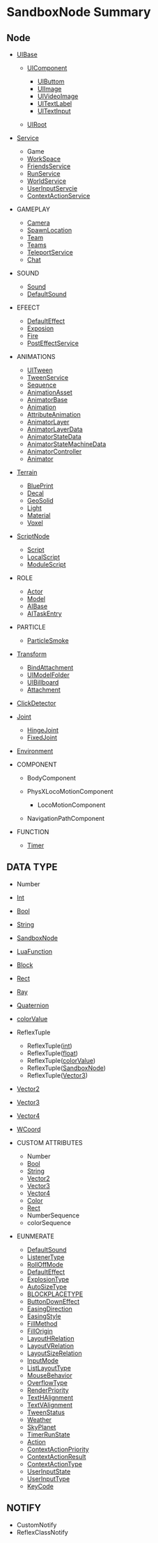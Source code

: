 <!-- 注：
本地调试路径 /#/Api/Class/Scene/SceneUIBase.md
线上跳转路径 /studiohtml/#/Api/Class/Scene/SceneUIBase.md -->

# SandboxNode Summary

## Node

- [UIBase](/#/Api/Class/Scene/SceneUIBase.md)
    - [UIComponent](/#/Api/Class/Scene/SceneUIComponent.md)
        - [UIButtom](/#/Api/Class/Scene/SceneUIButtom.md)
        - [UIImage](/#/Api/Class/Scene/SceneUIImage.md)
        - [UIVideoImage](/#/Api/Class/Scene/SceneUIVideoImage.md)
        - [UITextLabel](/#/Api/Class/Scene/SceneUITextLabel.md)
        - [UITextInput](/#/Api/Class/Scene/SceneUITextInput.md)

    - [UIRoot](/#/Api/Class/Scene/SandboxUIRoot.md)

- [Service](/#/Api/Class/Service/ServiceNode.md)
    - Game
    - [WorkSpace](/#/Api/Class/Scene/SceneRoot.md)
    - [FriendsService](/#/Api/Class/Data/SandboxFriendsService.md)
    - [RunService](/#/Api/Class/Script/RunService.md)
    - [WorldService](/#/Api/Class/GamePlay/SandboxWorldService.md)
    - [UserInputServcie](/#/Api/Class/Animation/UserInputService.md)
    - [ContextActionService](/#/Api/Class/Input/ContextActionService.md)

- GAMEPLAY
    - [Camera](/#/Api/Class/GamePlay/SandboxCameraObject.md)
    - [SpawnLocation](/#/Api/Class/GamePlay/SpawnLocation.md)
    - [Team](/#/Api/Class/GamePlay/SandboxTeam.md)
    - [Teams](/#/Api/Class/GamePlay/SandboxTeams.md)
    - [TeleportService](/#/Api/Class/GamePlay/SandboxTeleportService.md)
    - [Chat](/#/Api/Class/GamePlay/SandboxChat.md)

- SOUND
    - [Sound](/#/Api/Class/Sound/SandboxSound.md)
    - [DefaultSound](/#/Api/Class/Sound/SandboxDefaultSound.md)

- EFEECT
    - [DefaultEffect](/#/Api/Class/Effect/SandboxDefaultEffect.md)
    - [Exposion](/#/Api/Class/Effect/SandboxExposion.md)
    - [Fire](/#/Api/Class/Effect/SandboxFire.md)
    - [PostEffectService](/#/Api/Class/Effect/SandboxPostEffectService.md)

- ANIMATIONS
    - [UITween](/#/Api/Class/Animation/SceneTweenObject.md)
    - [TweenService](/#/Api/Class/Animation/SandboxTweenService.md)
    - [Sequence](/#/Api/Class/Animation/SandboxSequenceObject.md)
    - [AnimationAsset](/#/Api/Class/Animation/SandboxAnimationAsset.md)
    - [AnimatorBase](/#/Api/Class/Animation/SandboxAnimatorBase.md)
    - [Animation](/#/Api/Class/Animation/SandboxAnimation.md)
    - [AttributeAnimation](/#/Api/Class/Animation/SandboxAttributeAnimation.md)
    - [AnimatorLayer](/#/Api/Class/Animation/SandboxAnimatorLayer.md)
    - [AnimatorLayerData](/#/Api/Class/Animation/SandboxAnimatorLayerData.md)
    - [AnimatorStateData](/#/Api/Class/Animation/SandboxAnimatorStateData.md)
    - [AnimatorStateMachineData](/#/Api/Class/Animation/SandboxAnimatorStateMachineData.md)
    - [AnimatorController](/#/Api/Class/Animation/SandboxAnimatorController.md)
    - [Animator](/#/Api/Class/Animation/SandboxAnimator.md)

- [Terrain](/#/Api/Class/Build/TerrainNode.md)
    - [BluePrint](/#/Api/Class/Build/SandboxBluePrint.md)
    - [Decal](/#/Api/Class/Scene/SandboxDecalObject.md)
    - [GeoSolid](/#/Api/Class/Build/SceneGeoSolid.md)
    - [Light](/#/Api/Class/Build/SandboxLightObject.md)
    - [Material](/#/Api/Class/Script/SandboxMaterialObject.md)
    - [Voxel](/#/Api/Class/GamePlay/SandboxVoxelObject.md)

- [ScriptNode](/#/Api/Class/NoType/ScriptNode.md)
    - [Script](/#/Api/Class/Script/ScriptObject.md)
    - [LocalScript](/#/Api/Class/Script/LocalScriptNode.md)
    - [ModuleScript](/#/Api/Class/Script/ModuleScriptNode.md)

- ROLE
    - [Actor](/#/Api/Class/Role/SceneActorObject.md)
    - [Model](/#/Api/Class/Role/SceneModelObject.md)
    - [AIBase](/#/Api/Class/Role/SandboxAIBase.md)
    - [AITaskEntry](/#/Api/Class/Role/SandboxAITaskEntry.md)

- PARTICLE
    - [ParticleSmoke](/#/Api/Class/Effect/SandboxParticleSmoke.md)

- [Transform](/#/Api/Class/NoType/SceneTransObject.md)
    - [BindAttachment](/#/Api/Class/Bind/SceneBindAttachment.md)
    - [UIModelFolder](/#/Api/Class/Build/SceneModelFolderObject.md)
    - [UIBillboard](/#/Api/Class/Scene/SceneUIBillboard.md)
    - [Attachment](/#/Api/Class/Bind/SandboxAttachmentObject.md)

- [ClickDetector](/#/Api/Class/Input/SandboxClickDetectorObject.md)
- [Joint](/#/Api/Class/NoType/SandboxJoint.md)
    - [HingeJoint](/#/Api/Class/Bind/SandboxHingeJoint.md)
    - [FixedJoint](/#/Api/Class/Bind/SandboxFixedJoint.md)

- [Environment](/#/Api/Class/GamePlay/EnvironmentNode.md)
- COMPONENT
    - BodyComponent
    - PhysXLocoMotionComponent
        - LocoMotionComponent

    - NavigationPathComponent

- FUNCTION
    - [Timer](/#/Api/Class/Script/TimerNode.md)

## DATA TYPE

- Number
- [Int](/#/Api/DataType/Int.md)
- [Bool](/#/Api/DataType/Bool.md)
- [String](/#/Api/DataType/String.md)

- [SandboxNode](/#/Api/Class/NoType/SandboxNode.md)
- [LuaFunction](/#/Api/Parameter/LuaFunction.md)
- [Block](/#/Api/Class/Build/Block.md)
- [Rect](/#/Api/DataType/Rect.md)
- [Ray](/#/Api/DataType/Ray.md)
- [Quaternion](/#/Api/DataType/Quaternion.md)
- [colorValue](/#/Api/DataType/colorValue.md)
- ReflexTuple
    - ReflexTuple([int](/#/Api/DataType/int.md))
    - ReflexTuple([float](/#/Api/DataType/float.md))
    - ReflexTuple([colorValue](/#/Api/DataType/colorValue.md))
    - ReflexTuple([SandboxNode](/#/Api/Class/NoType/SandboxNode.md))
    - ReflexTuple([Vector3](/#/Api/DataType/Vector3.md))

- [Vector2](/#/Api/DataType/Vector2.md)
- [Vector3](/#/Api/DataType/Vector3.md)
- [Vector4](/#/Api/DataType/Vector4.md)
- [WCoord](WCoord.md)

- CUSTOM ATTRIBUTES
	- Number
	- [Bool](/#/Api/DataType/Bool.md)
	- [String](/#/Api/DataType/String.md)
	- [Vector2](/#/Api/DataType/Vector2.md)
	- [Vector3](/#/Api/DataType/Vector3.md)
	- [Vector4](/#/Api/DataType/Vector4.md)
	- [Color](/#/Api/DataType/colorValue.md)
	- [Rect](/#/Api/DataType/Rect.md)
	- NumberSequence
	- colorSequence

- EUNMERATE

    - [DefaultSound](/#/Api/Enumerate/Sound/EnumDefaultSound.md)
    - [ListenerType](/#/Api/Enumerate/Sound/EnumListenerType.md)
    - [RollOffMode](/#/Api/Enumerate/Sound/EnumRollOffMode.md)
    - [DefaultEffect](/#/Api/Enumerate/Effect/EnumDefaultEffect.md)
    - [ExplosionType](/#/Api/Enumerate/Effect/ExplosionType.md)
    - [AutoSizeType](/#/Api/Enumerate/UI/AutoSizeType.md)
    - [BLOCKPLACETYPE](/#/Api/Enumerate/UI/BLOCKPLACETYPE.md)
    - [ButtonDownEffect](/#/Api/Enumerate/UI/ButtonDownEffect.md)
    - [EasingDirection](/#/Api/Enumerate/UI/EasingDirection.md)
    - [EasingStyle](/#/Api/Enumerate/UI/EasingStyle.md)
    - [FillMethod](/#/Api/Enumerate/UI/EnumFillMethod.md)
    - [FillOrigin](/#/Api/Enumerate/UI/EnumFillOrigin.md)
    - [LayoutHRelation](/#/Api/Enumerate/UI/EnumLayoutHRelation.md)
    - [LayoutVRelation](/#/Api/Enumerate/UI/EnumLayoutVRelation.md)
    - [LayoutSizeRelation](/#/Api/Enumerate/UI/EnumLayoutSizeRelation.md)
    - [InputMode](/#/Api/Enumerate/UI/InputMode.md)
    - [ListLayoutType](/#/Api/Enumerate/UI/ListLayoutType.md)
    - [MouseBehavior](/#/Api/Enumerate/UI/MouseBehaviorEnum.md)
    - [OverflowType](/#/Api/Enumerate/UI/OverflowType.md)
    - [RenderPriority](/#/Api/Enumerate/UI/RenderPriority.md)
    - [TextHAlignment](/#/Api/Enumerate/UI/TextHAlignment.md)
    - [TextVAlignment](/#/Api/Enumerate/UI/TextVAlignment.md)
    - [TweenStatus](/#/Api/Enumerate/UI/TweenStatus.md)
    - [Weather](/#/Api/Enumerate/GamePlay/EnumWeather.md)
    - [SkyPlanet](/#/Api/Enumerate/GamePlay/EnumSkyPlanet.md)
    - [TimerRunState](/#/Api/Enumerate/GamePlay/TimerRunState.md)
    - [Action](/#/Api/Enumerate/UserInput/Action.md)
    - [ContextActionPriority](/#/Api/Enumerate/UserInput/ContextActionPriority.md)
    - [ContextActionResult](/#/Api/Enumerate/UserInput/ContextActionResult.md)
    - [ContextActionType](/#/Api/Enumerate/UserInput/ContextActionType.md)
    - [UserInputState](/#/Api/Enumerate/UserInput/UserInputState.md)
    - [UserInputType](/#/Api/Enumerate/UserInput/UserInputType.md)
    - [KeyCode](/#/Api/Enumerate/UserInput/KeyCode.md)
## NOTIFY

- CustomNotify
- ReflexClassNotify